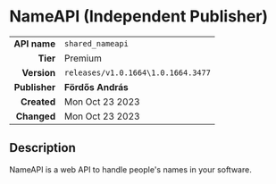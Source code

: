 # NameAPI (Independent Publisher)
| | |
|-:|-|
|**API name**|`shared_nameapi`|
|**Tier**|Premium|
|**Version**|`releases/v1.0.1664\1.0.1664.3477`|
|**Publisher**|**Fördős András**|
|**Created**|Mon Oct 23 2023|
|**Changed**|Mon Oct 23 2023|

## Description
NameAPI is a web API to handle people's names in your software.
